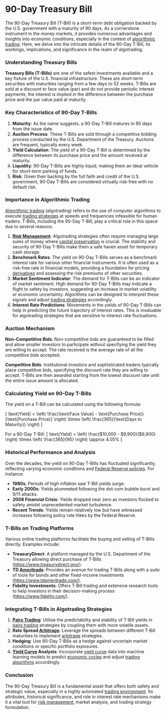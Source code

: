 # 90-Day Treasury Bill

The 90-Day Treasury Bill (T-Bill) is a short-term debt obligation backed by the U.S. government with a maturity of 90 days. As a cornerstone instrument in the money markets, it provides numerous advantages and insights into economic conditions, especially in the context of [algorithmic trading](../a/algorithmic_trading.md). Here, we delve into the intricate details of the 90-Day T-Bill, its workings, implications, and significance in the realm of algotrading.

### Understanding Treasury Bills

**Treasury Bills (T-Bills)** are one of the safest investments available and a key fixture of the U.S. financial infrastructure. These are short-term securities with maturities ranging from a few days to 52 weeks. T-Bills are sold at a discount to face value (par) and do not provide periodic interest payments; the interest is implied in the difference between the purchase price and the par value paid at maturity.

### Key Characteristics of 90-Day T-Bills

1. **Maturity**: As the name suggests, a 90-Day T-Bill matures in 90 days from the issue date.
2. **Auction Process**: These T-Bills are sold through a competitive bidding process conducted by the U.S. Department of the Treasury. Auctions are frequent, typically every week.
3. **Yield Calculation**: The yield of a 90-Day T-Bill is determined by the difference between its purchase price and the amount received at maturity.
4. **Liquidity**: 90-Day T-Bills are highly liquid, making them an ideal vehicle for short-term parking of funds.
5. **Risk**: Given their backing by the full faith and credit of the U.S. government, 90-Day T-Bills are considered virtually risk-free with no default risk.

### Importance in Algorithmic Trading

[Algorithmic trading](../a/algorithmic_trading.md) (algotrading) refers to the use of computer algorithms to execute [trading strategies](../t/trading_strategies.md) at speeds and frequencies infeasible for human traders. T-Bills, including the 90-Day T-Bill, play a critical role in this space due to several reasons:

1. **[Risk Management](../r/risk_management.md)**: Algotrading strategies often require managing large sums of money where [capital preservation](../c/capital_preservation.md) is crucial. The stability and security of 90-Day T-Bills make them a safe haven asset for temporary cash storage.
2. **Benchmark Rates**: The yield on 90-Day T-Bills serves as a benchmark interest rate for various other financial instruments. It is often used as a risk-free rate in financial models, providing a foundation for pricing [derivatives](../d/derivatives.md) and assessing the risk premiums of other securities.
3. **Market Sentiment Indicator**: The demand for T-Bills can be an indicator of market sentiment. High demand for 90-Day T-Bills may indicate a flight to safety by investors, suggesting an increase in market volatility or economic uncertainty. Algorithms can be designed to interpret these signals and adjust [trading strategies](../t/trading_strategies.md) accordingly.
4. **Interest Rate Predictions**: Movements in the yields of 90-Day T-Bills can help in predicting the future trajectory of interest rates. This is invaluable for algotrading strategies that are sensitive to interest rate fluctuations.

### Auction Mechanism

**Non-Competitive Bids**: Non-competitive bids are guaranteed to be filled and allow smaller investors to participate without specifying the yield they are willing to accept. The rate received is the average rate of all the competitive bids accepted.

**Competitive Bids**: Institutional investors and sophisticated traders typically place competitive bids, specifying the discount rate they are willing to accept. T-Bills are then awarded starting from the lowest discount rate until the entire issue amount is allocated.

### Calculating Yield on 90-Day T-Bills

The yield on a T-Bill can be calculated using the following formula:

\[ \text{Yield} = \left( \frac{\text{Face Value} - \text{Purchase Price}}{\text{Purchase Price}} \right) \times \left( \frac{365}{\text{Days to Maturity}} \right) \]

For a 90-Day T-Bill:
\[ \text{Yield} = \left( \frac{\$10,000 - \$9,900}{\$9,900} \right) \times \left( \frac{365}{90} \right) \approx 4.05\% \]

### Historical Performance and Analysis

Over the decades, the yield on 90-Day T-Bills has fluctuated significantly, reflecting varying economic conditions and [Federal Reserve policies](../f/federal_reserve_policies.md). For instance:

- **1980s**: Periods of high inflation saw T-Bill yields surge.
- **Early 2000s**: Yields plummeted following the dot-com bubble burst and 9/11 attacks.
- **2008 Financial Crisis**: Yields dropped near zero as investors flocked to safety amidst unprecedented market turbulence.
- **Recent Trends**: Yields remain relatively low but have witnessed increases following policy rate hikes by the Federal Reserve.

### T-Bills on Trading Platforms

Various online trading platforms facilitate the buying and selling of T-Bills directly. Examples include:

- **TreasuryDirect**: A platform managed by the U.S. Department of the Treasury allowing direct purchase of T-Bills (https://www.treasurydirect.gov/).
- **TD [Ameritrade](../a/ameritrade.md)**: Provides an avenue for trading T-Bills along with a suite of tools for bonds and other fixed-income investments (https://www.tdameritrade.com/).
- **Fidelity Investments**: Offers T-Bill trading and extensive research tools to help investors in their decision-making process (https://www.fidelity.com/).

### Integrating T-Bills in Algotrading Strategies

1. **[Pairs Trading](../p/pairs_trading.md)**: Utilize the predictability and stability of T-Bill yields in [pairs trading](../p/pairs_trading.md) strategies by coupling them with more volatile assets.
2. **Rate Spread [Arbitrage](../a/arbitrage.md)**: Leverage the spreads between different T-Bill maturities to implement [arbitrage](../a/arbitrage.md) strategies.
3. **Hedging**: Use 90-Day T-Bills as a hedge against uncertain market conditions or specific portfolio exposures.
4. **[Yield Curve](../y/yield_curve.md) Analysis**: Incorporate [yield curve](../y/yield_curve.md) data into machine learning models to predict [economic cycles](../e/economic_cycles.md) and adjust [trading algorithms](../t/trading_algorithms.md) accordingly.

### Conclusion

The 90-Day Treasury Bill is a fundamental asset that offers both safety and strategic value, especially in a highly automated [trading environment](../t/trading_environment.md). Its attributes, historical significance, and role in interest rate mechanisms make it a vital tool for [risk management](../r/risk_management.md), market analysis, and trading strategy formulation.
